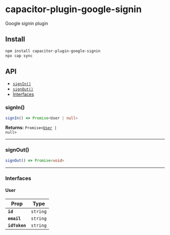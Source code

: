 # capacitor-plugin-google-signin

Google signin plugin

## Install

```bash
npm install capacitor-plugin-google-signin
npx cap sync
```

## API

<docgen-index>

* [`signIn()`](#signin)
* [`signOut()`](#signout)
* [Interfaces](#interfaces)

</docgen-index>

<docgen-api>
<!--Update the source file JSDoc comments and rerun docgen to update the docs below-->

### signIn()

```typescript
signIn() => Promise<User | null>
```

**Returns:** <code>Promise&lt;<a href="#user">User</a> | null&gt;</code>

--------------------


### signOut()

```typescript
signOut() => Promise<void>
```

--------------------


### Interfaces


#### User

| Prop          | Type                |
| ------------- | ------------------- |
| **`id`**      | <code>string</code> |
| **`email`**   | <code>string</code> |
| **`idToken`** | <code>string</code> |

</docgen-api>
